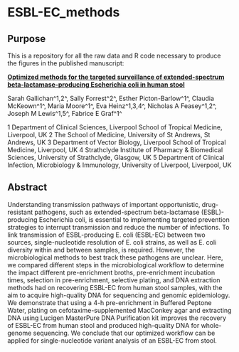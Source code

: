 # ESBL-EC_methods
## Purpose
This is a repository for all the raw data and R code necessary to produce the figures in the published manuscript:

[**Optimized methods for the targeted surveillance of extended-spectrum beta-lactamase-producing Escherichia coli in human stool**](https://journals.asm.org/doi/10.1128/spectrum.01058-24?url_ver=Z39.88-2003&rfr_id=ori:rid:crossref.org&rfr_dat=cr_pub%20%200pubmed)

Sarah Gallichan^1,2^, Sally Forrest^2^, Esther Picton-Barlow^1^, Claudia McKeown^1^, Maria Moore^1^, Eva Heinz^1,3,4^, Nicholas A Feasey^1,2^, Joseph M Lewis^1,5^, Fabrice E Graf^1^

1 Department of Clinical Sciences, Liverpool School of Tropical Medicine, Liverpool, UK
2 The School of Medicine, University of St Andrews, St Andrews, UK
3 Department of Vector Biology, Liverpool School of Tropical Medicine, Liverpool, UK 
4 Strathclyde Institute of Pharmacy & Biomedical Sciences, University of Strathclyde, Glasgow, UK
5 Department of Clinical Infection, Microbiology & Immunology, University of Liverpool, Liverpool, UK


## Abstract
Understanding transmission pathways of important opportunistic, drug-resistant pathogens, such as extended-spectrum beta-lactamase (ESBL)-producing Escherichia coli, is essential to implementing targeted prevention strategies to interrupt transmission and reduce the number of infections. To link transmission of ESBL-producing E. coli (ESBL-EC) between two sources, single-nucleotide resolution of E. coli strains, as well as E. coli diversity within and between samples, is required. However, the microbiological methods to best track these pathogens are unclear. Here, we compared different steps in the microbiological workflow to determine the impact different pre-enrichment broths, pre-enrichment incubation times, selection in pre-enrichment, selective plating, and DNA extraction methods had on recovering ESBL-EC from human stool samples, with the aim to acquire high-quality DNA for sequencing and genomic epidemiology. We demonstrate that using a 4-h pre-enrichment in Buffered Peptone Water, plating on cefotaxime-supplemented MacConkey agar and extracting DNA using Lucigen MasterPure DNA Purification kit improves the recovery of ESBL-EC from human stool and produced high-quality DNA for whole-genome sequencing. We conclude that our optimized workflow can be applied for single-nucleotide variant analysis of an ESBL-EC from stool.

